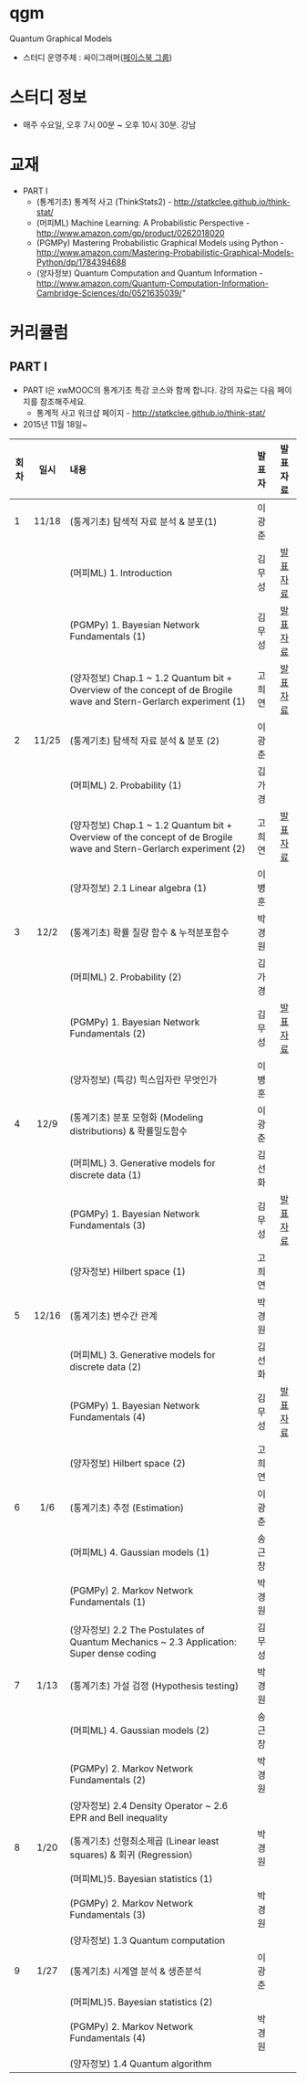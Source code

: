 # qgm
Quantum Graphical Models

* 스터디 운영주체 : 싸이그래머([페이스북 그룹](https://www.facebook.com/groups/psygrammer/))

# 스터디 정보 
* 매주 수요일, 오후 7시 00분 ~ 오후 10시 30분. 강남


# 교재 
* PART I 
  - (통계기초) 통계적 사고 (ThinkStats2) - http://statkclee.github.io/think-stat/
  - (머피ML) Machine Learning: A Probabilistic Perspective -http://www.amazon.com/gp/product/0262018020
  - (PGMPy) Mastering Probabilistic Graphical Models using Python - http://www.amazon.com/Mastering-Probabilistic-Graphical-Models-Python/dp/1784394688
  - (양자정보) Quantum Computation and Quantum Information  - http://www.amazon.com/Quantum-Computation-Information-Cambridge-Sciences/dp/0521635039/"   
  
# 커리큘럼

## PART I

* PART I은 xwMOOC의 통계기초 특강 코스와 함께 합니다.  강의 자료는 다음 페이지를 참조해주세요.
  - 통계적 사고 워크샵 페이지 - http://statkclee.github.io/think-stat/
* 2015년 11월 18일~ 

| 회차  | 일시   | 내용                                  | 발표자  |              발표자료                    |
| ----- |:------:| :-------------------------------------|:-------:|:----------------------------------------: |
| 1 |11/18|(통계기초) 탐색적 자료 분석 & 분포(1)   |이광춘| |
|   | |(머피ML) 1. Introduction  |김무성| [발표자료](https://github.com/psygrammer/qgm/blob/master/part1/murphy/ch01/01_Introduction.ipynb)|
|   | |(PGMPy) 1. Bayesian Network Fundamentals (1) |김무성|[발표자료](https://github.com/psygrammer/qgm/blob/master/part1/pgmpy/ch01/1_Bayesian_Network_Fundamentals.ipynb) |
|   | |(양자정보) Chap.1 ~ 1.2 Quantum bit + Overview of the concept of de Brogile wave and Stern-Gerlarch experiment (1)  |고희연|[발표자료](https://drive.google.com/file/d/0B438jfLalIajNkpYT0UtSFRnNzA/view) |
| 2 |11/25|(통계기초) 탐색적 자료 분석 & 분포 (2)   |이광춘| |
|   | |(머피ML) 2. Probability (1)  |김가경| |
|   | |(양자정보) Chap.1 ~ 1.2 Quantum bit + Overview of the concept of de Brogile wave and Stern-Gerlarch experiment (2)  |고희연|[발표자료](https://drive.google.com/file/d/0B438jfLalIajNkpYT0UtSFRnNzA/view) |
|   | |(양자정보) 2.1 Linear algebra (1)  |이병훈| |
| 3 |12/2|(통계기초) 확률 질량 함수 & 누적분포함수   |박경원| |
|   | |(머피ML) 2. Probability (2)  |김가경| |
|   | |(PGMPy) 1. Bayesian Network Fundamentals (2) |김무성|[발표자료](https://github.com/psygrammer/qgm/blob/master/part1/pgmpy/ch01/1_Bayesian_Network_Fundamentals.ipynb) |
|   | |(양자정보) (특강) 힉스입자란 무엇인가  |이병훈| |
| 4 |12/9|(통계기초) 분포 모형화 (Modeling distributions) & 확률밀도함수   |이광춘| |
|   | |(머피ML) 3. Generative models for discrete data (1)  |김선화| |
|   | |(PGMPy) 1. Bayesian Network Fundamentals (3) |김무성|[발표자료](https://github.com/psygrammer/qgm/blob/master/part1/pgmpy/ch01/1_Bayesian_Network_Fundamentals.ipynb) |
|   | |(양자정보) Hilbert space (1)  |고희연| |
| 5 |12/16|(통계기초) 변수간 관계   |박경원| |
|   | |(머피ML) 3. Generative models for discrete data (2)  |김선화| |
|   | |(PGMPy) 1. Bayesian Network Fundamentals (4) |김무성|[발표자료](https://github.com/psygrammer/qgm/blob/master/part1/pgmpy/ch01/1_Bayesian_Network_Fundamentals.ipynb) |
|   | |(양자정보) Hilbert space (2)  |고희연| |
| 6 |1/6|(통계기초) 추정 (Estimation)  |이광춘| |
|   | |(머피ML) 4. Gaussian models (1)  |송근창| |
|   | |(PGMPy) 2. Markov Network Fundamentals (1) |박경원| |
|   | |(양자정보) 2.2 The Postulates of Quantum Mechanics ~ 2.3 Application: Super dense coding  |김무성| |
| 7 |1/13|(통계기초) 가설 검정 (Hypothesis testing)  |박경원| |
|   | |(머피ML) 4. Gaussian models (2)  |송근창| |
|   | |(PGMPy) 2. Markov Network Fundamentals (2) |박경원| |
|   | |(양자정보) 2.4 Density Operator ~ 2.6 EPR and Bell inequality   | | |
| 8 |1/20|(통계기초) 선형최소제곱 (Linear least squares) & 회귀 (Regression)  |박경원| |
|   | |(머피ML)5. Bayesian statistics (1)  | | |
|   | |(PGMPy) 2. Markov Network Fundamentals (3) |박경원| |
|   | |(양자정보) 1.3 Quantum computation   | | |
| 9 |1/27|(통계기초) 시계열 분석 & 생존분석  |이광춘| |
|   | |(머피ML)5. Bayesian statistics (2)  | | |
|   | |(PGMPy) 2. Markov Network Fundamentals (4) |박경원| |
|   | |(양자정보) 1.4 Quantum algorithm   | | |
